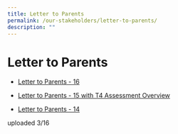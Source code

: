 ```yaml
---
title: Letter to Parents
permalink: /our-stakeholders/letter-to-parents/
description: ""
---
```

# **Letter to Parents**

*   [Letter to Parents - 16](/files/PVPS-2022-16.pdf)  
      
    
*  [Letter to Parents - 15 with T4 Assessment Overview](/files/PVPS-2022-15%20combined%20v2.pdf)  
      
    
*   [Letter to Parents - 14](/files/PVPS-2022-14%20childrens%20day.pdf)

uploaded 3/16